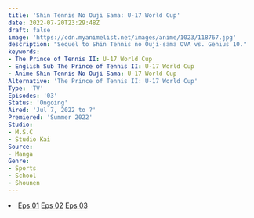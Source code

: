 ```yaml
---
title: 'Shin Tennis No Ouji Sama: U-17 World Cup'
date: 2022-07-20T23:29:48Z
draft: false
image: 'https://cdn.myanimelist.net/images/anime/1023/118767.jpg'
description: "Sequel to Shin Tennis no Ouji-sama OVA vs. Genius 10."
keywords:
- The Prince of Tennis II: U-17 World Cup
- English Sub The Prince of Tennis II: U-17 World Cup
- Anime Shin Tennis No Ouji Sama: U-17 World Cup
Alternative: 'The Prince of Tennis II: U-17 World Cup'
Type: 'TV'
Episodes: '03'
Status: 'Ongoing'
Aired: 'Jul 7, 2022 to ?'
Premiered: 'Summer 2022'
Studio:
- M.S.C
- Studio Kai
Source:
- Manga
Genre:
- Sports
- School
- Shounen
---
```


<div class="bc-1 d-g p-5">
<li class="d-g gg-5 gtc-e">
  <a id="allvideo" href="#" data-video="//embed.hugonime.repl.co/videokf.php?id=ShinTennisNoOujisama/Shin Tennis No Ouji-Sama - U-17 World Cup - 01" rel=nofollow">Eps 01</a>
  <a id="allvideo" href="#" data-video="//embed.hugonime.repl.co/videokf.php?id=ShinTennisNoOujisama/Shin Tennis No Ouji-Sama - U-17 World Cup - 02" rel=nofollow">Eps 02</a>
  <a id="allvideo" href="#" data-video="//embed.hugonime.repl.co/videokf.php?id=ShinTennisNoOujisama/Shin Tennis No Ouji-Sama - U-17 World Cup - 03v2" rel=nofollow">Eps 03</a>
</li>
</div>